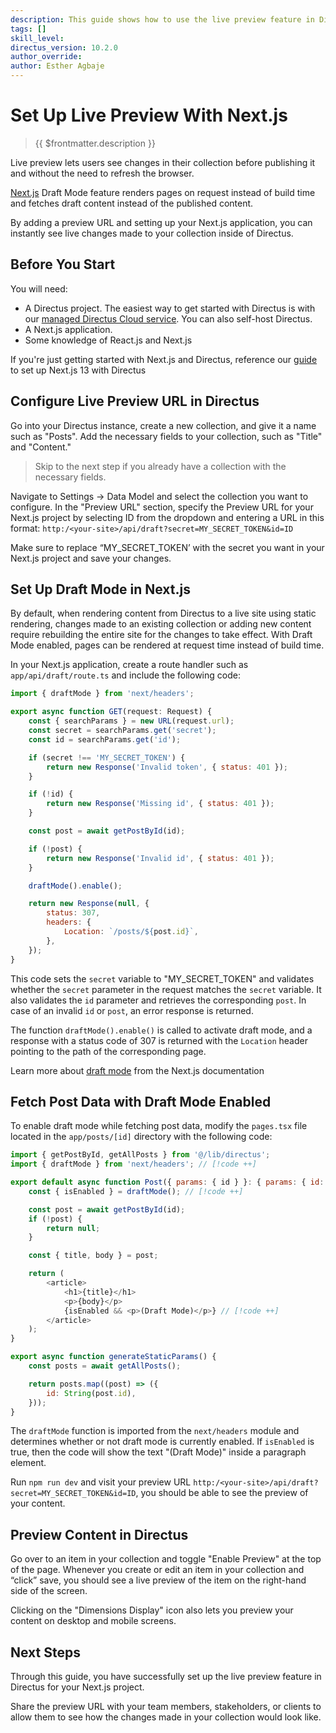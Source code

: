 ```yaml
---
description: This guide shows how to use the live preview feature in Directus when using a Next.js application.
tags: []
skill_level:
directus_version: 10.2.0
author_override:
author: Esther Agbaje
---
```


# Set Up Live Preview With Next.js

> {{ $frontmatter.description }}

Live preview lets users see changes in their collection before publishing it and without the need to refresh the
browser.

[Next.js](https://nextjs.org/) Draft Mode feature renders pages on request instead of build time and fetches draft
content instead of the published content.

By adding a preview URL and setting up your Next.js application, you can instantly see live changes made to your
collection inside of Directus.

## Before You Start

You will need:

- A Directus project. The easiest way to get started with Directus is with our
  [managed Directus Cloud service](https://directus.cloud). You can also self-host Directus.
- A Next.js application.
- Some knowledge of React.js and Next.js

If you're just getting started with Next.js and Directus, reference our
[guide](https://docs.directus.io/guides/headless-cms/build-static-website/next-13.html) to set up Next.js 13 with
Directus

## Configure Live Preview URL in Directus

Go into your Directus instance, create a new collection, and give it a name such as "Posts". Add the necessary fields to
your collection, such as "Title" and "Content."

> Skip to the next step if you already have a collection with the necessary fields.

Navigate to Settings -> Data Model and select the collection you want to configure. In the "Preview URL" section,
specify the Preview URL for your Next.js project by selecting ID from the dropdown and entering a URL in this format:
`http:/<your-site>/api/draft?secret=MY_SECRET_TOKEN&id=ID`

Make sure to replace “MY_SECRET_TOKEN’ with the secret you want in your Next.js project and save your changes.

## Set Up Draft Mode in Next.js

By default, when rendering content from Directus to a live site using static rendering, changes made to an existing
collection or adding new content require rebuilding the entire site for the changes to take effect. With Draft Mode
enabled, pages can be rendered at request time instead of build time.

In your Next.js application, create a route handler such as `app/api/draft/route.ts` and include the following code:

```js
import { draftMode } from 'next/headers';

export async function GET(request: Request) {
	const { searchParams } = new URL(request.url);
	const secret = searchParams.get('secret');
	const id = searchParams.get('id');

	if (secret !== 'MY_SECRET_TOKEN') {
		return new Response('Invalid token', { status: 401 });
	}

	if (!id) {
		return new Response('Missing id', { status: 401 });
	}

	const post = await getPostById(id);

	if (!post) {
		return new Response('Invalid id', { status: 401 });
	}

	draftMode().enable();

	return new Response(null, {
		status: 307,
		headers: {
			Location: `/posts/${post.id}`,
		},
	});
}
```

This code sets the `secret` variable to "MY_SECRET_TOKEN" and validates whether the `secret` parameter in the request
matches the `secret` variable. It also validates the `id` parameter and retrieves the corresponding `post`. In case of
an invalid `id` or `post`, an error response is returned.

The function `draftMode().enable()` is called to activate draft mode, and a response with a status code of 307 is
returned with the `Location` header pointing to the path of the corresponding page.

Learn more about [draft mode](https://nextjs.org/docs/app/building-your-application/configuring/draft-mode) from the
Next.js documentation

## Fetch Post Data with Draft Mode Enabled

To enable draft mode while fetching post data, modify the `pages.tsx` file located in the `app/posts/[id]` directory
with the following code:

```js
import { getPostById, getAllPosts } from '@/lib/directus';
import { draftMode } from 'next/headers'; // [!code ++]

export default async function Post({ params: { id } }: { params: { id: string } }) {
	const { isEnabled } = draftMode(); // [!code ++]

	const post = await getPostById(id);
	if (!post) {
		return null;
	}

	const { title, body } = post;

	return (
		<article>
			<h1>{title}</h1>
			<p>{body}</p>
			{isEnabled && <p>(Draft Mode)</p>} // [!code ++]
		</article>
	);
}

export async function generateStaticParams() {
	const posts = await getAllPosts();

	return posts.map((post) => ({
		id: String(post.id),
	}));
}
```

The `draftMode` function is imported from the `next/headers` module and determines whether or not draft mode is
currently enabled. If `isEnabled` is true, then the code will show the text "(Draft Mode)" inside a paragraph element.

Run `npm run dev` and visit your preview URL `http:/<your-site>/api/draft?secret=MY_SECRET_TOKEN&id=ID`, you should be
able to see the preview of your content.

## Preview Content in Directus

Go over to an item in your collection and toggle "Enable Preview" at the top of the page. Whenever you create or edit an
item in your collection and “click” save, you should see a live preview of the item on the right-hand side of the
screen.

Clicking on the "Dimensions Display" icon also lets you preview your content on desktop and mobile screens.

## Next Steps

Through this guide, you have successfully set up the live preview feature in Directus for your Next.js project.

Share the preview URL with your team members, stakeholders, or clients to allow them to see how the changes made in your
collection would look like.
